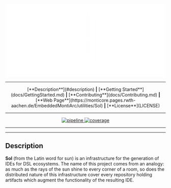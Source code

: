 <!--
  ~ (c) https://github.com/MontiCore/monticore
  -->
<div align="center">
    <img src="docs/media/images/logo.gif" width="500"/>
</div>

<hr/>

<div align="center">
    [**Description**](#description) <b>|</b>
    [**Getting Started**](docs/GettingStarted.md) <b>|</b>
    [**Contributing**](docs/Contributing.md) <b>|</b>
    [**Web Page**](https://monticore.pages.rwth-aachen.de/EmbeddedMontiArc/utilities/Sol) <b>|</b>
    [**License**](LICENSE)
</div>

<hr/>

<div align="center">
    <a href="https://git.rwth-aachen.de/monticore/EmbeddedMontiArc/utilities/Sol/commits/master">
        <img alt="pipeline" src="https://git.rwth-aachen.de/monticore/EmbeddedMontiArc/utilities/Sol/badges/master/pipeline.svg?style=flat-square"/>
    </a>
    <a href="https://git.rwth-aachen.de/monticore/EmbeddedMontiArc/utilities/Sol/commits/master">
        <img alt="coverage" src="https://git.rwth-aachen.de/monticore/EmbeddedMontiArc/utilities/Sol/badges/master/coverage.svg?style=flat-square"/>
    </a>
</div>

<hr/>
<hr/>

## Description
**Sol** (from the Latin word for sun) is an infrastructure for the generation of IDEs for DSL ecosystems. The name
of this project comes from an analogy: as much as the rays of the sun shine to every corner of a room, so does the
distributed nature of this infrastructure cover every repository holding artifacts which augment the functionality of
the resulting IDE.


